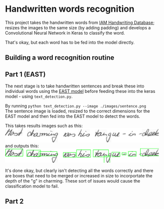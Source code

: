 # Handwritten words recognition

This project takes the handwritten words from [IAM Handwriting Database](http://www.fki.inf.unibe.ch/databases/iam-handwriting-database); resizes the images to the same size (by adding padding) and develops a Convolutional Neural Network in Keras to classify the word.

That's okay, but each word has to be fed into the model directly.

## Building a word recognition routine
## Part 1 (EAST)
The next stage is to take handwritten sentences and break these into individual words using the [EAST model](link) before feeding these into the keras model - using `text_detection.py`.  

By running  `python text_detection.py --image ./images/sentence.png`  
The sentence image is loaded, resized to the correct dimensions for the EAST model and then fed into the EAST model to detect the words.

This takes results images such as this:
![](./images_for_MD/sentence.png)  
and outputs this:  
![](./images_for_MD/sentence_text_detection.png)

It's done okay, but clearly isn't detecting all the words correctly and there are boxes that need to be merged or increased in size to incorportate the depth of the "g" in charming.  These sort of issues would cause the classification model to fail.

## Part 2


